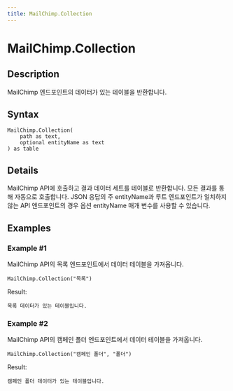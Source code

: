 ```yaml
---
title: MailChimp.Collection
---
```


# MailChimp.Collection


## Description

MailChimp 엔드포인트의 데이터가 있는 테이블을 반환합니다.


## Syntax

```powerquery
MailChimp.Collection(
    path as text,
    optional entityName as text
) as table
```


## Details

MailChimp API에 호출하고 결과 데이터 세트를 테이블로 반환합니다. 모든 결과를 통해 자동으로 호출합니다. JSON 응답의 주 entityName과 루트 엔드포인트가 일치하지 않는 API 엔드포인트의 경우 옵션 entityName 매개 변수를 사용할 수 있습니다.


## Examples

### Example #1 
MailChimp API의 목록 엔드포인트에서 데이터 테이블을 가져옵니다.
```powerquery
MailChimp.Collection("목록")
```

Result: 
```powerquery
목록 데이터가 있는 테이블입니다.
```


### Example #2 
MailChimp API의 캠페인 폴더 엔드포인트에서 데이터 테이블을 가져옵니다.
```powerquery
MailChimp.Collection("캠페인 폴더", "폴더")
```

Result: 
```powerquery
캠페인 폴더 데이터가 있는 테이블입니다.
```



